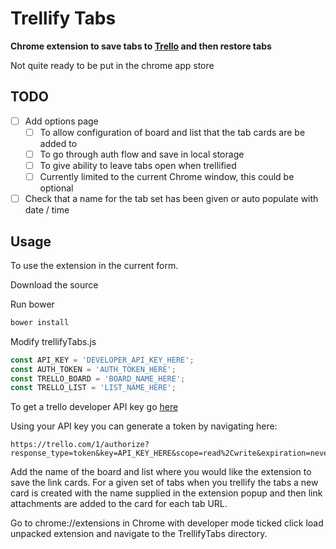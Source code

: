 # Trellify Tabs

**Chrome extension to save tabs to [Trello](https://trello.com) and then restore tabs**

Not quite ready to be put in the chrome app store

## TODO
- [ ] Add options page
  - [ ] To allow configuration of board and list that the tab cards are be added to
  - [ ] To go through auth flow and save in local storage
  - [ ] To give ability to leave tabs open when trellified
  - [ ] Currently limited to the current Chrome window, this could be optional
- [ ] Check that a name for the tab set has been given or auto populate with date / time

## Usage

To use the extension in the current form.

Download the source

Run bower
```bash
bower install
```

Modify trellifyTabs.js

```javascript
const API_KEY = 'DEVELOPER_API_KEY_HERE';
const AUTH_TOKEN = 'AUTH_TOKEN_HERE';
const TRELLO_BOARD = 'BOARD_NAME_HERE';
const TRELLO_LIST = 'LIST_NAME_HERE';
```

To get a trello developer API key go [here](https://trello.com/app-key)

Using your API key you can generate a token by navigating here:
```code
https://trello.com/1/authorize?response_type=token&key=API_KEY_HERE&scope=read%2Cwrite&expiration=never&name=TrellifyTabs
```

Add the name of the board and list where you would like the extension to save the link cards.
For a given set of tabs when you trellify the tabs a new card is created with the name supplied in the extension popup and then link attachments are added to the card for each tab URL.

Go to chrome://extensions in Chrome with developer mode ticked click load unpacked extension and navigate to the TrellifyTabs directory.
